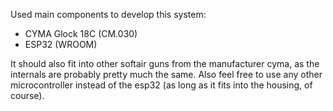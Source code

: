 Used main components to develop this system:
- CYMA Glock 18C (CM.030)
- ESP32 (WROOM)

It should also fit into other softair guns from the manufacturer cyma, as the internals are probably pretty much the same. Also feel free to use any other microcontroller instead of the esp32 (as long as it fits into the housing, of course).
